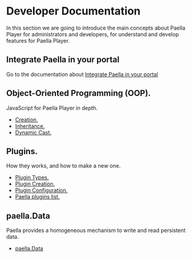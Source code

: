 # Developer Documentation
In this section we are going to introduce the main concepts about Paella Player for administrators and developers, for understand and develop features for Paella Player.

## Integrate Paella in your portal

Go to the documentation about [Integrate Paella in your portal](../integrate.md)

## Object-Oriented Programming (OOP).

JavaScript for Paella Player in depth.
- [Creation.](oop_creation.md)
- [Inheritance.](oop_inheritance.md)
- [Dynamic Cast.](oop_dyncast.md)

## Plugins.

How they works, and how to make a new one.
- [Plugin Types.](plugin_types.md)
- [Plugin Creation.](plugin_creation.md)
- [Plugin Configuration.](plugin_config.md)
- [Paella plugins list.](../plugins.md)

## paella.Data

Paella provides a homogeneous mechanism to write and read persistent data.
- [paella.Data](paella_data.md)

